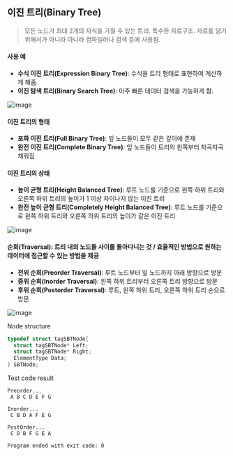 ## 이진 트리(Binary Tree)
> 모든 노드가 최대 2개의 자식을 가질 수 있는 트리.
> 특수한 자료구조. 자료를 담기 위해서가 아니라 아니라 컴파일러나 검색 등에 사용됨.

#### 사용 예
* **수식 이진 트리(Expression Binary Tree)**: 수식을 트리 형태로 표현하여 계산하게 해줌.
* **이진 탐색 트리(Binary Search Tree)**: 아주 빠른 데이터 검색을 가능하게 함.


![image](https://user-images.githubusercontent.com/22133824/144137096-3e1542c6-015d-4c0a-8a57-013607b87a65.png)

#### 이진 트리의 형태
* **포화 이진 트리(Full Binary Tree)**: 잎 노드들이 모두 같은 깊이에 존재
* **완전 이진 트리(Complete Binary Tree)**: 잎 노드들이 트리의 왼쪽부터 차곡차곡 채워짐

#### 이진 트리의 상태
* **높이 균형 트리(Height Balanced Tree)**: 루트 노드를 기준으로 왼쪽 하위 트리와 오른쪽 하위 트리의 높이가 1 이상 차이나지 않는 이진 트리
* **완전 높이 균형 트리(Completely Height Balanced Tree)**: 루트 노드를 기준으로 왼쪽 하위 트리와 오른쪽 하위 트리의 높이가 같은 이진 트리

![image](https://user-images.githubusercontent.com/22133824/144216152-70718839-63de-4d68-9577-42cd2517a607.png)


#### 순회(Traversal): 트리 내의 노드들 사이를 돌아다니는 것 / 효율적인 방법으로 원하는 데이터에 접근할 수 있는 방법을 제공
* **전위 순회(Preorder Traversal)**: 루트 노드부터 잎 노드까지 아래 방향으로 방문
* **중위 순회(Inorder Traversal)**: 왼쪽 하위 트리부터 오른쪽 트리 방향으로 방문
* **후위 순회(Postorder Traversal)**: 루트, 왼쪽 하위 트리, 오른쪽 하위 트리 순으로 방문

![image](https://user-images.githubusercontent.com/22133824/144216075-29b815b2-7bff-4523-bf93-c4eedbbe0820.png)

Node structure
```C
typedef struct tagSBTNode{
  struct tagSBTNode* Left;
  struct tagSBTNode* Right;
  ElementType Data;
} SBTNode;
```

Test code result
```
Preorder...
 A B C D E F G

Inorder...
 C B D A F E G

PostOrder...
 C D B F G E A

Program ended with exit code: 0
```
